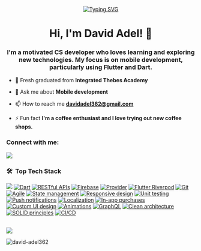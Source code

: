 <!-- Typing SVG by DenverCoder1 - https://github.com/DenverCoder1/readme-typing-svg -->
<p align="center">
 <a align="center" href="https://git.io/typing-svg"><img src="https://readme-typing-svg.demolab.com?font=Fira+Code&pause=1000&width=435&lines=Flutter+Mobile+Developer;Motivated+CS+Developer" alt="Typing SVG" /></a>
</p> 

<h1 align="center">Hi, I'm David Adel! 👋</h1>
<h3 align="center">I'm a motivated CS developer who loves learning and exploring new technologies. My focus is on mobile development, particularly using Flutter and Dart.</h3>

- 🔭 Fresh graduated from **Integrated Thebes Academy**

- 💬 Ask me about **Mobile development**

- 📫 How to reach me **davidadel362@gmail.com**

- ⚡ Fun fact **I'm a coffee enthusiast and I love trying out new coffee shops.**

<h3 align="left">Connect with me:</h3>
<p align="left">
<a href="https://linkedin.com/in/david-adel-b467431b8" target="_blank"><img src="https://img.shields.io/badge/David%20Adel-LinkedIn%20Profile-blue?style=flat&logo=appveyor"/></a>



### 🛠 &nbsp;Top Tech Stack

<p>
  <a href="https://flutter.dev/"><img src="https://img.shields.io/badge/-Flutter-02569B?style=flat-square&logo=Flutter&logoColor=white"  /></a> 
  <a href="https://dart.dev/"><img alt="Dart" src="https://img.shields.io/badge/-Dart-0175C2?style=flat-square&logo=Dart&logoColor=white" /></a>
  <a href="https://elasticemail.com/email-api?gad_source=1&gclid=CjwKCAjwnqK1BhBvEiwAi7o0X9CqGYmVHYzTt7Ft85Nb0KV72bfbujoiKmgEV1eVg0GKFvx3Yo9daBoCoMYQAvD_BwE"><img alt="RESTful APIs" src="https://img.shields.io/badge/-RESTful%20APIs-009688?style=flat-square" /></a>
  <a href="https://firebase.google.com/"><img alt="Firebase" src="https://img.shields.io/badge/-Firebase-FFCA28?style=flat-square&logo=Firebase&logoColor=black" /></a>
  <a href="https://pub.dev/packages/provider"><img alt="Provider" src="https://img.shields.io/badge/-Provider-03A9F4?style=flat-square" /></a>
  <a href="https://riverpod.dev/"><img alt="Flutter Riverpod" src="https://img.shields.io/badge/-Flutter%20Riverpod-03A9F4?style=flat-square" /></a>
  <a href="https://git-scm.com/"><img alt="Git" src="https://img.shields.io/badge/-Git-F05032?style=flat-square&logo=Git&logoColor=white" /></a>
  <a href="https://coda.io/product/integrations/jira?utm_medium=paid&utm_source=google&utm_campaign=17400847121&utm_content=641015779142_c_&utm_term=agile%20project%20management&campaign_id=17400847121&ad_group_id=137901396152&ad_id=641015779142&gad_source=1&gclid=CjwKCAjwnqK1BhBvEiwAi7o0XwiZzONHBSgxCaeu8hZBTNR2ycJRicEiX6WWDNoIQgyCmKnI3Vi8fhoCSX8QAvD_BwE"><img alt="Agile" src="https://img.shields.io/badge/-Agile-546E7A?style=flat-square" /></a>
  <a href="https://docs.flutter.dev/data-and-backend/state-mgmt/intro"><img alt="State management" src="https://img.shields.io/badge/-State%20management-1D1D1D?style=flat-square" /></a>
  <a href="https://www.google.com/search?q=Responsive+design&sca_esv=ac57164e41e9010e&sca_upv=1&sxsrf=ADLYWIIuqFzWzpt4Y27YHVThxT2xpSalXA%3A1722346250089&ei=CuuoZuyKBcuA9u8P3uGdqAo&ved=0ahUKEwjst6rj786HAxVLgP0HHd5wB6UQ4dUDCBA&uact=5&oq=Responsive+design&gs_lp=Egxnd3Mtd2l6LXNlcnAiEVJlc3BvbnNpdmUgZGVzaWduMgsQABiABBiRAhiKBTILEAAYgAQYkQIYigUyBRAAGIAEMgUQABiABDIFEAAYgAQyBRAAGIAEMgUQABiABDIFEAAYgAQyBRAAGIAEMgUQABiABEimEVCeClieCnABeAGQAQCYAb0BoAG9AaoBAzAuMbgBA8gBAPgBAfgBApgCAqACzgGoAhTCAgcQIxgnGOoCwgITEAAYgAQYQxi0AhiKBRjqAtgBAZgDDLoGBggBEAEYAZIHAzEuMaAHpgU&sclient=gws-wiz-serp"><img alt="Responsive design" src="https://img.shields.io/badge/-Responsive%20design-795548?style=flat-square" /></a>
  <a href="https://www.google.com/search?q=Unit+testing&sca_esv=ac57164e41e9010e&sca_upv=1&sxsrf=ADLYWII9VEx0rSNaVRXKVykGetrcIZtnUg%3A1722346298791&ei=OuuoZuT2L_D87_UP4sSloQE&ved=0ahUKEwjk-8b6786HAxVw_rsIHWJiKRQQ4dUDCBA&uact=5&oq=Unit+testing&gs_lp=Egxnd3Mtd2l6LXNlcnAiDFVuaXQgdGVzdGluZzILEAAYgAQYkQIYigUyCxAAGIAEGJECGIoFMgsQABiABBiRAhiKBTILEAAYgAQYkQIYigUyBRAAGIAEMgUQABiABDIFEAAYgAQyBRAAGIAEMggQABiABBjLATIFEAAYgARI-A5Q5wlY5wlwAXgBkAEAmAHMAaABzAGqAQMyLTG4AQPIAQD4AQH4AQKYAgKgAt4BqAIUwgIHECMYJxjqAsICExAAGIAEGEMYtAIYigUY6gLYAQHCAhMQLhiABBhDGLQCGIoFGOoC2AEBmAMNugYGCAEQARgBkgcFMS4wLjGgB5IF&sclient=gws-wiz-serp"><img alt="Unit testing" src="https://img.shields.io/badge/-Unit%20testing-9C27B0?style=flat-square" /></a>
  <a href="https://www.google.com/search?q=Push+notifications&sca_esv=ac57164e41e9010e&sca_upv=1&sxsrf=ADLYWILHI5Ktgao_DGaLCat5lfn0AmKXVw%3A1722346378440&ei=iuuoZrS1Gr7t7_UPuruTiAE&ved=0ahUKEwi0osSg8M6HAxW-9rsIHbrdBBEQ4dUDCBA&uact=5&oq=Push+notifications&gs_lp=Egxnd3Mtd2l6LXNlcnAiElB1c2ggbm90aWZpY2F0aW9uczIFEAAYgAQyBRAAGIAEMgUQABiABDIFEAAYgAQyBRAAGIAEMgUQABiABDIFEAAYgAQyBRAAGIAEMgUQABiABDIFEAAYgARI2BFQngpYngpwAXgBkAEAmAHeAaAB3gGqAQMyLTG4AQPIAQD4AQH4AQKYAgKgAu8BqAIUwgIHECMYJxjqAsICExAAGIAEGEMYtAIYigUY6gLYAQGYAwy6BgYIARABGAGSBwUxLjAuMaAHsAU&sclient=gws-wiz-serp"><img alt="Push notifications" src="https://img.shields.io/badge/-Push%20notifications-607D8B?style=flat-square" /></a>
  <a href=""><img alt="Localization" src="https://img.shields.io/badge/-Localization-795548?style=flat-square" /></a>
  <a href=""><img alt="In-app purchases" src="https://img.shields.io/badge/-In--app%20purchases-2196F3?style=flat-square" /></a>
  <a href=""><img alt="Custom UI design" src="https://img.shields.io/badge/-Custom%20UI%20design-1E88E5?style=flat-square" /></a>
  <a href=""><img alt="Animations" src="https://img.shields.io/badge/-Animations-FF9800?style=flat-square" /></a>
  <a href=""><img alt="GraphQL" src="https://img.shields.io/badge/-GraphQL-E10098?style=flat-square" /></a>
  <a href=""><img alt="Clean architecture" src="https://img.shields.io/badge/-Clean%20architecture-212121?style=flat-square" /></a>
  <a href=""><img alt="SOLID principles" src="https://img.shields.io/badge/-SOLID%20principles-212121?style=flat-square" /></a>
  <a href=""><img alt="CI/CD" src="https://img.shields.io/badge/-CI/CD-1976D2?style=flat-square" /></a>
</p>


<br>
<a href="https://komarev.com/ghpvc/?username=DavidAdel&style=for-the-badge">
    <img src="https://komarev.com/ghpvc/?username=David%20Adel&style=for-the-badge">
</a>

<p><img align="center" src="https://github-readme-stats.vercel.app/api/top-langs?username=david-adel362&show_icons=true&locale=en&layout=compact" alt="david-adel362" /></p>
